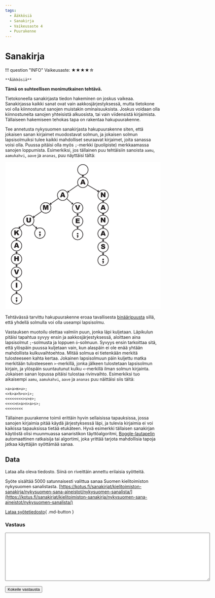 ```yaml
---
tags:
  - Ääkkösiä
  - Sanakirja
  - Vaikeusaste 4
  - Puurakenne
---
```


# Sanakirja
<div markdown class="info-card">
!!! question "INFO"
    Vaikeusaste: ★★★★☆

    **Ääkkösiä**
</div>

**Tämä on suhteellisen monimutkainen tehtävä.**

Tietokoneella sanakirjasta tiedon hakeminen on joskus vaikeaa. Sanakirjassa kaikki sanat ovat vain aakkosjärjestyksessä, mutta tietokone voi olla kiinnostunut sanojen muistakin ominaisuuksista. Joskus voidaan olla kiinnostuneita sanojen yhteisistä alkuosista, tai vain viidensistä kirjaimista. Tällaiseen hakemiseen tehokas tapa on rakentaa hakupuurakenne. 

Tee annetusta nykysuomen sanakirjasta hakupuurakenne siten, että jokaisen sanan kirjaimet muodostavat solmun, ja jokaisen solmun lapsisolmuiksi tulee kaikki mahdolliset seuraavat kirjaimet, joita sanassa voisi olla. Puussa pitäisi olla myös `;`-merkki (puolipiste) merkkaamassa sanojen loppumista. Esimerkiksi, jos tällainen puu tehtäisiin sanoista `aamu`, `aamukahvi`, `aave` ja `ananas`, puu näyttäisi tältä:

![Puurakenteen malli](sanakirja_puu.png)

Tehtävässä tarvittu hakupuurakenne eroaa tavallisesta [binääripuusta](https://fi.wikipedia.org/wiki/Bin%C3%A4%C3%A4rinen_hakupuu) sillä, että yhdellä solmulla voi olla useampi lapsisolmu.

Vastauksen muotoilu olettaa valmiin puun, jonka läpi kuljetaan. Läpikulun pitäisi tapahtua syvyy ensin ja aakkosjärjestyksessä, aloittaen aina lapsisolmut `;`-solmusta ja loppuen `ö`-solmuun. Syvyys ensin tarkoittaa sitä, että ylöspäin puussa kuljetaan vain, kun alaspäin ei ole enää yhtään mahdollista kulkuvaihtoehtoa. Mitää solmua ei tietenkään merkitä tulosteeseen kahta kertaa. Jokainen lapsisolmuun päin kuljettu matka merkitään tulosteeseen `>`-merkillä, jonka jälkeen tulostetaan lapsisolmun kirjain, ja ylöspäin suuntautunut kulku `<`-merkillä ilman solmun kirjainta. Jokaisen sanan lopussa pitäisi tulostaa rivinvaihto. Esimerkiksi tuo aikaisempi `aamu`, `aamukahvi`, `aave` ja `ananas` puu näittäisi siis tältä:

```
>a>a>m>u>;
<>k>a>h>v>i>;
<<<<<<<<>v>e>;
<<<<>n>a>n>a>s>;
<<<<<<<<
```

Tällainen puurakenne toimii erittäin hyvin sellaisissa tapauksissa, jossa sanojen kirjaimia pitää käydä järjestyksessä läpi, ja tulevia kirjaimia ei voi kaikissa tapauksissa tietää etukäteen. Hyvä esimerkki tällaisen sanakirjan käytöstä olisi muunmuassa sanaristikon täyttöalgoritmi, [Boggle-lautapelin](https://fi.wikipedia.org/wiki/Boggle) automaattinen ratkaisija tai algortimi, joka yrittää tarjota mahdollisia tapoja jatkaa käyttäjän syöttämää sanaa.




## Data

Lataa alla oleva tiedosto. Siinä on riveittäin annettu erilaisia syötteitä.

Syöte sisältää 5000 satunnaisesti valittua sanaa Suomen kielitoimiston nykysuomen sanalistasta. [https://kotus.fi/sanakirjat/kielitoimiston-sanakirja/nykysuomen-sana-aineistot/nykysuomen-sanalista/](https://kotus.fi/sanakirjat/kielitoimiston-sanakirja/nykysuomen-sana-aineistot/nykysuomen-sanalista/)

[Lataa syötetiedosto](../syotteet/sanakirja_input.txt){ .md-button }


### Vastaus

<textarea rows="10" cols="80" id="tulos"></textarea>
<button class="md-button md-button--primary" id="submit_button">Kokeile vastausta</button>
<div style="display: none;" id="vastaustiedosto">../../syotteet/sanakirja_output.txt</div>
<div style="display: none;" id="tehtavatiedosto">../../syotteet/sanakirja_input.txt</div>
<div style="text_color: red" id="virhelista"></div>